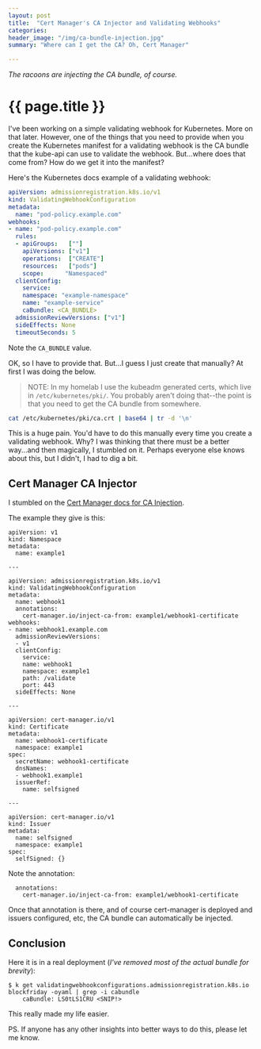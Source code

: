 ```yaml
---
layout: post
title:  "Cert Manager's CA Injector and Validating Webhooks"
categories:
header_image: "/img/ca-bundle-injection.jpg"
summary: "Where can I get the CA? Oh, Cert Manager"

---
```


*The racoons are injecting the CA bundle, of course.*

# {{ page.title }}

I've been working on a simple validating webhook for Kubernetes. More on that later. However, one of the things that you need to provide when you create the Kubernetes manifest for a validating webhook is the CA bundle that the kube-api can use to validate the webhook. But...where does that come from? How do we get it into the manifest?

Here's the Kubernetes docs example of a validating webhook:

```yaml
apiVersion: admissionregistration.k8s.io/v1
kind: ValidatingWebhookConfiguration
metadata:
  name: "pod-policy.example.com"
webhooks:
- name: "pod-policy.example.com"
  rules:
  - apiGroups:   [""]
	apiVersions: ["v1"]
	operations:  ["CREATE"]
	resources:   ["pods"]
	scope:   	"Namespaced"
  clientConfig:
	service:
  	namespace: "example-namespace"
  	name: "example-service"
	caBundle: <CA_BUNDLE>
  admissionReviewVersions: ["v1"]
  sideEffects: None
  timeoutSeconds: 5
```

Note the `CA_BUNDLE` value.

OK, so I have to provide that. But...I guess I just create that manually? At first I was doing the below.

>NOTE: In my homelab I use the kubeadm generated certs, which live in `/etc/kubernetes/pki/`. You probably aren't doing that--the point is that you need to get the CA bundle from somewhere.

```bash
cat /etc/kubernetes/pki/ca.crt | base64 | tr -d '\n'
```

This is a huge pain. You'd have to do this manually every time you create a validating webhook. Why? I was thinking that there must be a better way...and then magically, I stumbled on it. Perhaps everyone else knows about this, but I didn't, I had to dig a bit.

## Cert Manager CA Injector

I stumbled on the [Cert Manager docs for CA Injection](https://cert-manager.io/docs/concepts/ca-injector/).

The example they give is this:

```
apiVersion: v1
kind: Namespace
metadata:
  name: example1

---

apiVersion: admissionregistration.k8s.io/v1
kind: ValidatingWebhookConfiguration
metadata:
  name: webhook1
  annotations:
	cert-manager.io/inject-ca-from: example1/webhook1-certificate
webhooks:
- name: webhook1.example.com
  admissionReviewVersions:
  - v1
  clientConfig:
	service:
  	name: webhook1
  	namespace: example1
  	path: /validate
  	port: 443
  sideEffects: None

---

apiVersion: cert-manager.io/v1
kind: Certificate
metadata:
  name: webhook1-certificate
  namespace: example1
spec:
  secretName: webhook1-certificate
  dnsNames:
  - webhook1.example1
  issuerRef:
	name: selfsigned

---

apiVersion: cert-manager.io/v1
kind: Issuer
metadata:
  name: selfsigned
  namespace: example1
spec:
  selfSigned: {}
```

Note the annotation:

```
  annotations:
	cert-manager.io/inject-ca-from: example1/webhook1-certificate
```

Once that annotation is there, and of course cert-manager is deployed and issuers configured, etc, the CA bundle can automatically be injected.

## Conclusion

Here it is in a real deployment (*I've removed most of the actual bundle for brevity*):

```
$ k get validatingwebhookconfigurations.admissionregistration.k8s.io blockfriday -oyaml | grep -i cabundle
	caBundle: LS0tLS1CRU <SNIP!>
```

This really made my life easier.

PS. If anyone has any other insights into better ways to do this, please let me know.